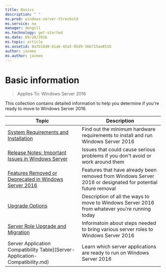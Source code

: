 ```yaml
---
title: Basics
description: " "
ms.prod: windows-server-threshold
ms.service: na
manager: dongill
ms.technology: get-started
ms.date: 09/28/2016
ms.topic: article
ms.assetid: 8a7b18d8-b1ab-42a5-85d9-366715aa851b
author: jaimeo
ms.author: jaimeo
---
```

# Basic information

>Applies To: Windows Server 2016

This collection contains detailed information to help you determine if you're ready to move to Windows Server 2016. 

|Topic|Description|  
|-|-|  
|[System Requirements and Installation](System-Requirements--and-Installation.md)|Find out the minimum hardware requirements to install and run Windows Server 2016|  
|[Release Notes: Important Issues in Windows Server](Release-Notes--Important-Issues-in-Windows-Server-2016-Technical-Preview.md)|Issues that could cause serious problems if you don't avoid or work around them|  
|[Features Removed or Deprecated in  Windows Server 2016](Features-Removed-or-Deprecated-in--Windows-Server-2016-Technical-Preview.md)|Features that have already been removed from Windows Server 2016 or designated for potential future removal|  
|[Upgrade Options](Supported-Upgrade-Paths.md)|Description of all the ways to move to Windows Server 2016 from whatever you're running today|  
|[Server Role Upgrade and Migration](Server-Role-Upgradeability-Table.md)|Informatoin about steps needed to bring various server roles to Windows Server 2016|  
|Server Application Compatibility Table](Server-Application-Compatibility.md)|Learn which server applications are ready to run on Windows Server 2016|  


